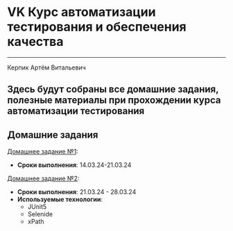 # VK Курс автоматизации тестирования и обеспечения качества

---
Керпик Артём Витальевич

Здесь будут собраны все домашние задания, полезные материалы при прохождении курса автоматизации тестирования
---

## Домашние задания

[Домашнее задание №1](task1/):
- **Сроки выполнения**: 14.03.24-21.03.24 

[Домашнее задание №2](task2/):
- **Сроки выполнения**: 21.03.24 - 28.03.24
- **Используемые технологии**:
	- JUnit5
	- Selenide
	- xPath

